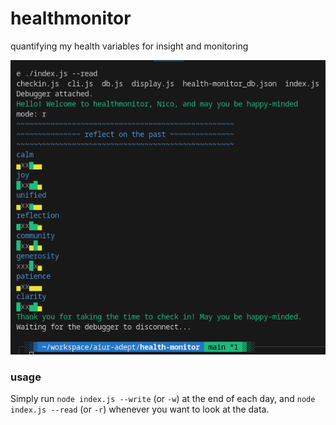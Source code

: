 # healthmonitor

quantifying my health variables for insight and monitoring

![screenshot of operation](img/v0.0.1-screenshot.png)

### usage

Simply run `node index.js --write` (or `-w`) at the end of each day,
and `node index.js --read` (or `-r`) whenever you want to look at the data.
